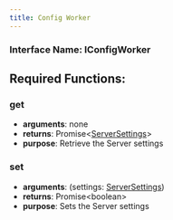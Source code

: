 ```yaml
---
title: Config Worker
---
```


### Interface Name: IConfigWorker

## Required Functions:

### get

-   <strong>arguments</strong>: none
-   <strong>returns</strong>: Promise&lt;<a href="../models/server-settings">ServerSettings</a>&gt;
-   <strong>purpose</strong>: Retrieve the Server settings

### set

-   <strong>arguments</strong>: (settings: <a href="../models/server-settings">ServerSettings</a>)
-   <strong>returns</strong>: Promise&lt;boolean&gt;
-   <strong>purpose</strong>: Sets the Server settings
